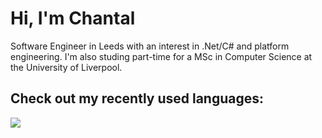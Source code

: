 <h1>Hi, I'm Chantal</h1>

<p>Software Engineer in Leeds with an interest in .Net/C# and platform engineering. I'm also studing part-time for a MSc in Computer Science at the University of Liverpool.</p>

<h2>Check out my recently used languages:</h2>
<a href="https://wakatime.com"><img src="https://wakatime.com/share/@62a3717e-6a19-465c-aab9-2218294e35d8/316835d8-e83b-4a79-bf63-3c45254144ca.png" /></a>
